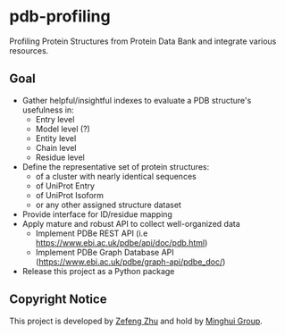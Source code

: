 # pdb-profiling

Profiling Protein Structures from Protein Data Bank and integrate various resources.

## Goal

* Gather helpful/insightful indexes to evaluate a PDB structure's usefulness in:
  * Entry level
  * Model level (?)
  * Entity level
  * Chain level
  * Residue level
* Define the representative set of protein structures:
  * of a cluster with nearly identical sequences
  * of UniProt Entry
  * of UniProt Isoform
  * or any other assigned structure dataset
* Provide interface for ID/residue mapping
* Apply mature and robust API to collect well-organized data
  * Implement PDBe REST API (i.e <https://www.ebi.ac.uk/pdbe/api/doc/pdb.html>)
  * Implement PDBe Graph Database API (<https://www.ebi.ac.uk/pdbe/graph-api/pdbe_doc/>)
* Release this project as a Python package

## Copyright Notice

This project is developed by [Zefeng Zhu](https://github.com/NatureGeorge) and hold by [Minghui Group](https://lilab.jysw.suda.edu.cn/).